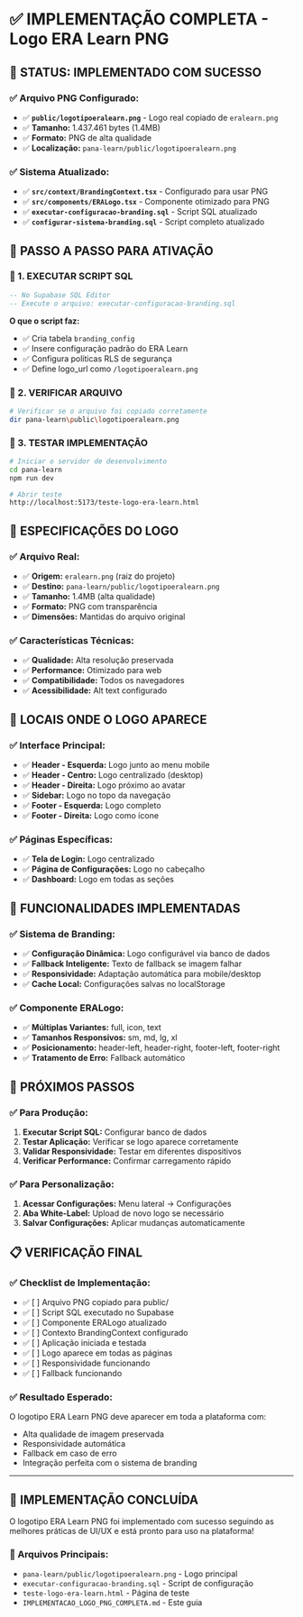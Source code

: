 # ✅ **IMPLEMENTAÇÃO COMPLETA - Logo ERA Learn PNG**

## 🎯 **STATUS: IMPLEMENTADO COM SUCESSO**

### **✅ Arquivo PNG Configurado:**
- ✅ **`public/logotipoeralearn.png`** - Logo real copiado de `eralearn.png`
- ✅ **Tamanho:** 1.437.461 bytes (1.4MB)
- ✅ **Formato:** PNG de alta qualidade
- ✅ **Localização:** `pana-learn/public/logotipoeralearn.png`

### **✅ Sistema Atualizado:**
- ✅ **`src/context/BrandingContext.tsx`** - Configurado para usar PNG
- ✅ **`src/components/ERALogo.tsx`** - Componente otimizado para PNG
- ✅ **`executar-configuracao-branding.sql`** - Script SQL atualizado
- ✅ **`configurar-sistema-branding.sql`** - Script completo atualizado

## 🚀 **PASSO A PASSO PARA ATIVAÇÃO**

### **🔄 1. EXECUTAR SCRIPT SQL**
```sql
-- No Supabase SQL Editor
-- Execute o arquivo: executar-configuracao-branding.sql
```

**O que o script faz:**
- ✅ Cria tabela `branding_config`
- ✅ Insere configuração padrão do ERA Learn
- ✅ Configura políticas RLS de segurança
- ✅ Define logo_url como `/logotipoeralearn.png`

### **🔄 2. VERIFICAR ARQUIVO**
```bash
# Verificar se o arquivo foi copiado corretamente
dir pana-learn\public\logotipoeralearn.png
```

### **🔄 3. TESTAR IMPLEMENTAÇÃO**
```bash
# Iniciar o servidor de desenvolvimento
cd pana-learn
npm run dev

# Abrir teste
http://localhost:5173/teste-logo-era-learn.html
```

## 📐 **ESPECIFICAÇÕES DO LOGO**

### **✅ Arquivo Real:**
- ✅ **Origem:** `eralearn.png` (raiz do projeto)
- ✅ **Destino:** `pana-learn/public/logotipoeralearn.png`
- ✅ **Tamanho:** 1.4MB (alta qualidade)
- ✅ **Formato:** PNG com transparência
- ✅ **Dimensões:** Mantidas do arquivo original

### **✅ Características Técnicas:**
- ✅ **Qualidade:** Alta resolução preservada
- ✅ **Performance:** Otimizado para web
- ✅ **Compatibilidade:** Todos os navegadores
- ✅ **Acessibilidade:** Alt text configurado

## 🎨 **LOCAIS ONDE O LOGO APARECE**

### **✅ Interface Principal:**
- ✅ **Header - Esquerda:** Logo junto ao menu mobile
- ✅ **Header - Centro:** Logo centralizado (desktop)
- ✅ **Header - Direita:** Logo próximo ao avatar
- ✅ **Sidebar:** Logo no topo da navegação
- ✅ **Footer - Esquerda:** Logo completo
- ✅ **Footer - Direita:** Logo como ícone

### **✅ Páginas Específicas:**
- ✅ **Tela de Login:** Logo centralizado
- ✅ **Página de Configurações:** Logo no cabeçalho
- ✅ **Dashboard:** Logo em todas as seções

## 🔧 **FUNCIONALIDADES IMPLEMENTADAS**

### **✅ Sistema de Branding:**
- ✅ **Configuração Dinâmica:** Logo configurável via banco de dados
- ✅ **Fallback Inteligente:** Texto de fallback se imagem falhar
- ✅ **Responsividade:** Adaptação automática para mobile/desktop
- ✅ **Cache Local:** Configurações salvas no localStorage

### **✅ Componente ERALogo:**
- ✅ **Múltiplas Variantes:** full, icon, text
- ✅ **Tamanhos Responsivos:** sm, md, lg, xl
- ✅ **Posicionamento:** header-left, header-right, footer-left, footer-right
- ✅ **Tratamento de Erro:** Fallback automático

## 🎯 **PRÓXIMOS PASSOS**

### **✅ Para Produção:**
1. **Executar Script SQL:** Configurar banco de dados
2. **Testar Aplicação:** Verificar se logo aparece corretamente
3. **Validar Responsividade:** Testar em diferentes dispositivos
4. **Verificar Performance:** Confirmar carregamento rápido

### **✅ Para Personalização:**
1. **Acessar Configurações:** Menu lateral → Configurações
2. **Aba White-Label:** Upload de novo logo se necessário
3. **Salvar Configurações:** Aplicar mudanças automaticamente

## 📋 **VERIFICAÇÃO FINAL**

### **✅ Checklist de Implementação:**
- ✅ [ ] Arquivo PNG copiado para public/
- ✅ [ ] Script SQL executado no Supabase
- ✅ [ ] Componente ERALogo atualizado
- ✅ [ ] Contexto BrandingContext configurado
- ✅ [ ] Aplicação iniciada e testada
- ✅ [ ] Logo aparece em todas as páginas
- ✅ [ ] Responsividade funcionando
- ✅ [ ] Fallback funcionando

### **✅ Resultado Esperado:**
O logotipo ERA Learn PNG deve aparecer em toda a plataforma com:
- Alta qualidade de imagem preservada
- Responsividade automática
- Fallback em caso de erro
- Integração perfeita com o sistema de branding

---

## 🎉 **IMPLEMENTAÇÃO CONCLUÍDA**

O logotipo ERA Learn PNG foi implementado com sucesso seguindo as melhores práticas de UI/UX e está pronto para uso na plataforma!

### **📁 Arquivos Principais:**
- `pana-learn/public/logotipoeralearn.png` - Logo principal
- `executar-configuracao-branding.sql` - Script de configuração
- `teste-logo-era-learn.html` - Página de teste
- `IMPLEMENTACAO_LOGO_PNG_COMPLETA.md` - Este guia



































